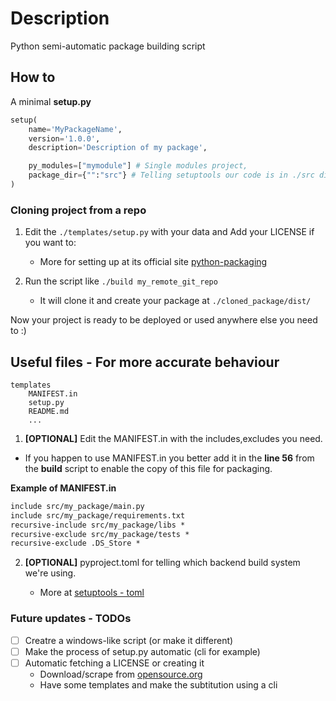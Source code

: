 # Description

Python semi-automatic package building script

## How to

A minimal __setup.py__

```py
setup(
    name='MyPackageName',
    version='1.0.0',
    description='Description of my package',

    py_modules=["mymodule"] # Single modules project,
    package_dir={"":"src"} # Telling setuptools our code is in ./src directory
)
```

### Cloning project from a repo

1. Edit the ```./templates/setup.py``` with your data and Add your LICENSE if you want to:
    - More for setting up at its official site [python-packaging](https://packaging.python.org/en/latest/)

2. Run the script like `./build my_remote_git_repo`
    - It will clone it and create your package at ```./cloned_package/dist/```

Now your project is ready to be deployed or used anywhere else you need to :)

## Useful files - For more accurate behaviour

```
templates
    MANIFEST.in
    setup.py
    README.md
    ...
```

1. __[OPTIONAL]__ Edit the MANIFEST.in with the includes,excludes you need.

- If you happen to use MANIFEST.in you better add it in the __line 56__ from the __build__ script to enable the  copy of this file for packaging.

__Example of MANIFEST.in__

```md
include src/my_package/main.py
include src/my_package/requirements.txt
recursive-include src/my_package/libs *
recursive-exclude src/my_package/tests *
recursive-exclude .DS_Store *
```

2. __[OPTIONAL]__ pyproject.toml for telling which backend build system we're using.

    - More at [setuptools - toml](https://setuptools.pypa.io/en/latest/userguide/quickstart.html#basic-use)

### Future updates - TODOs

- [ ] Creatre a windows-like script (or make it different)
- [ ] Make the process of setup.py automatic (cli for example)
- [ ] Automatic fetching a LICENSE or creating it
  - Download/scrape from [opensource.org](https://opensource.org/licenses/MIT)
  - Have some templates and make the subtitution using a cli
